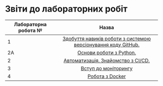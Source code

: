 # Звіти до лабораторних робіт
| Лабораторна робота № | Назва |
| ------------- |:------------------:| 
| 1  |  [ Здобуття навиків роботи з системою версіонування коду GitHub. ](https://github.com/oleksandra-yanovych/Oleksandra_Yanovych_IK_31/tree/master/lab1)  |
| 2A |  [ Основи роботи з Python. ](https://github.com/oleksandra-yanovych/Oleksandra_Yanovych_IK_31/tree/master/lab2a)  |
| 2  |  [ Автоматизація. Знайомство з CI/CD. ](https://github.com/oleksandra-yanovych/Oleksandra_Yanovych_IK_31/tree/master/Lab2)  |
| 3  |  [ Вступ до моніторингу ](https://github.com/oleksandra-yanovych/Oleksandra_Yanovych_IK_31/tree/master/lab3)  |
| 4  |  [ Робота з Docker ](https://github.com/oleksandra-yanovych/Oleksandra_Yanovych_IK_31/tree/master/lab4)  |
